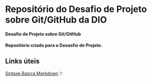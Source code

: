 # Repositório do Desafio de Projeto sobre Git/GitHub da DIO
#### Desafio de Projeto sobre Git/GitHub
#### Repositório criado para o Desasfio de Projeto.

## Links úteis
[Sintaxe Basica Markdown](https://www.markdownguide.org/basic-syntax/) 🖱️
